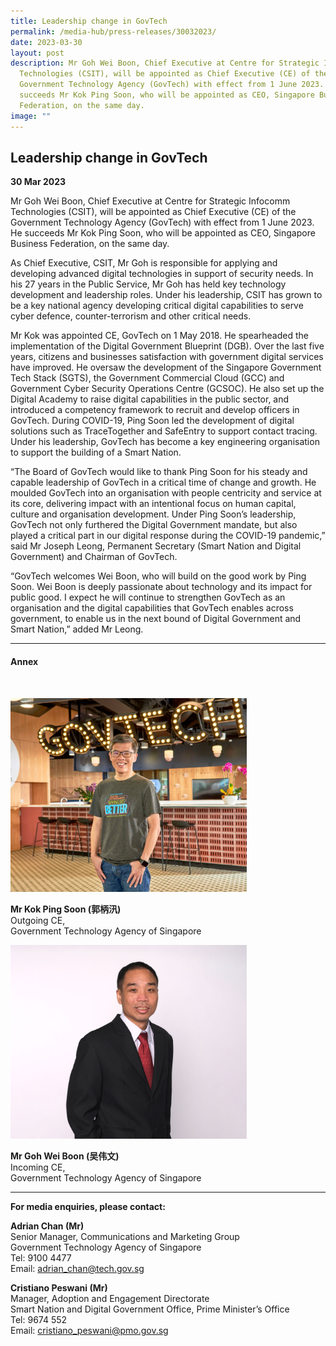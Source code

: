 ```yaml
---
title: Leadership change in GovTech
permalink: /media-hub/press-releases/30032023/
date: 2023-03-30
layout: post
description: Mr Goh Wei Boon, Chief Executive at Centre for Strategic Infocomm
  Technologies (CSIT), will be appointed as Chief Executive (CE) of the
  Government Technology Agency (GovTech) with effect from 1 June 2023. He
  succeeds Mr Kok Ping Soon, who will be appointed as CEO, Singapore Business
  Federation, on the same day.
image: ""
---
```

## Leadership change in GovTech

**30 Mar 2023**

Mr Goh Wei Boon, Chief Executive at Centre for Strategic Infocomm Technologies (CSIT), will be appointed as Chief Executive (CE) of the Government Technology Agency (GovTech) with effect from 1 June 2023. He succeeds Mr Kok Ping Soon, who will be appointed as CEO, Singapore Business Federation, on the same day.

As Chief Executive, CSIT, Mr Goh is responsible for applying and developing advanced digital technologies in support of security needs. In his 27 years in the Public Service, Mr Goh has held key technology development and leadership roles. Under his leadership, CSIT has grown to be a key national agency developing critical digital capabilities to serve cyber defence, counter-terrorism and other critical needs.

Mr Kok was appointed CE, GovTech on 1 May 2018. He spearheaded the implementation of the Digital Government Blueprint (DGB). Over the last five years, citizens and businesses satisfaction with government digital services have improved. He oversaw the development of the Singapore Government Tech Stack (SGTS), the Government Commercial Cloud (GCC) and Government Cyber Security Operations Centre (GCSOC). He also set up the Digital Academy to raise digital capabilities in the public sector, and introduced a competency framework to recruit and develop officers in GovTech. During COVID-19, Ping Soon led the development of digital solutions such as TraceTogether and SafeEntry to support contact tracing. Under his leadership, GovTech has become a key engineering organisation to support the building of a Smart Nation.

“The Board of GovTech would like to thank Ping Soon for his steady and capable leadership of GovTech in a critical time of change and growth. He moulded GovTech into an organisation with people centricity and service at its core, delivering impact with an intentional focus on human capital, culture and organisation development. Under Ping Soon’s leadership, GovTech not only furthered the Digital Government mandate, but also played a critical part in our digital response during the COVID-19 pandemic,” said Mr Joseph Leong, Permanent Secretary (Smart Nation and Digital Government) and Chairman of GovTech.

“GovTech welcomes Wei Boon, who will build on the good work by Ping Soon. Wei Boon is deeply passionate about technology and its impact for public good. I expect he will continue to strengthen GovTech as an organisation and the digital capabilities that GovTech enables across government, to enable us in the next bound of Digital Government and Smart Nation,” added Mr Leong.

_______

#### Annex 

<br><div style="width:75%"><img src="/images/media-hub/press-release/2023/Outgoing_CE_GovTech_2023.jpg" alt="Mr Kok Ping Soon"></div>

**Mr Kok Ping Soon (郭柄汛)**<br>
Outgoing CE,<br>
Government Technology Agency of Singapore

<div style="width:75%"><img src="/images/media-hub/press-release/2023/Incoming_CE_GovTech_2023.jpg" alt="Mr Goh Wei Boon"></div>

**Mr Goh Wei Boon (吴伟文)**<br>
Incoming CE,<br>
Government Technology Agency of Singapore
																																											
_______

**For media enquiries, please contact:**

**Adrian Chan (Mr)**<br>
Senior Manager, Communications and Marketing Group<br>
Government Technology Agency of Singapore<br>
Tel: 9100 4477<br>
Email: [adrian_chan@tech.gov.sg](mailto:adrian_chan@tech.gov.sg)


**Cristiano Peswani (Mr)**<br>
Manager, Adoption and Engagement Directorate<br>
Smart Nation and Digital Government Office, Prime Minister’s Office<br>
Tel: 9674 552<br>
Email: [cristiano_peswani@pmo.gov.sg](mailto:cristiano_peswani@pmo.gov.sg)